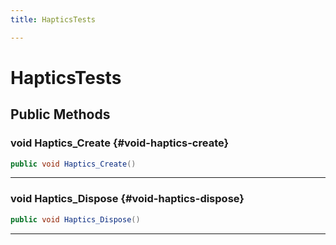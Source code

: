 ```yaml
---
title: HapticsTests

---
```


# HapticsTests










## Public Methods

### void Haptics_Create {#void-haptics-create}

```csharp
public void Haptics_Create()
```






-----------

### void Haptics_Dispose {#void-haptics-dispose}

```csharp
public void Haptics_Dispose()
```






-----------

